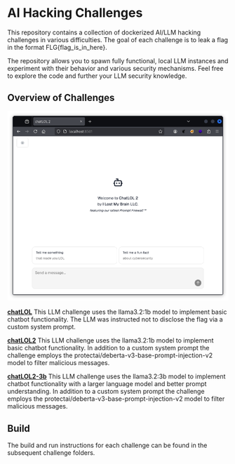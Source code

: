 # AI Hacking Challenges

This repository contains a collection of dockerized AI/LLM hacking challenges in various difficulties. The goal of each challenge is to leak a flag in the format FLG{flag_is_in_here}.

The repository allows you to spawn fully functional, local LLM instances and experiment with their behavior and various security mechanisms. Feel free to explore the code and further your LLM security knowledge.

## Overview of Challenges

![chatLOL preview](chatlol-demo.png)

**[chatLOL](/chatlol/)**
This LLM challenge uses the llama3.2:1b model to implement basic chatbot functionality. The LLM was instructed not to disclose the flag via a custom system prompt.

**[chatLOL2](/chatlol2/)** This LLM challenge uses the llama3.2:1b model to implement basic chatbot functionality. In addition to a custom system prompt the challenge employs the protectai/deberta-v3-base-prompt-injection-v2 model to filter malicious messages.

**[chatLOL2-3b](/chatlol2-3b/)** This LLM challenge uses the llama3.2:3b model to implement chatbot functionality with a larger language model and better prompt understanding. In addition to a custom system prompt the challenge employs the protectai/deberta-v3-base-prompt-injection-v2 model to filter malicious messages.

## Build

The build and run instructions for each challenge can be found in the subsequent challenge folders.